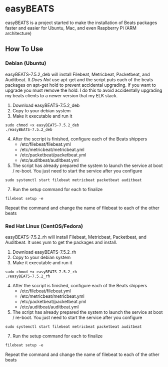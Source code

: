 # easyBEATS

easyBEATS is a project started to make the installation of Beats packages faster and easier for Ubuntu, Mac, and even Raspberry Pi (ARM architecture)

## How To Use

### Debian (Ubuntu)

easyBEATS-7.5.2_deb will install Filebeat, Metricbeat, Packetbeat, and Auditbeat.  It *Does Not* use apt-get and the script puts each of the beats packages on apt-get hold to prevent accidental upgrading.  If you want to upgrade you must remove the hold.  I do this to avoid accidentally upgrading my beats clients to a newer version that my ELK stack.

1. Download easyBEATS-7.5.2_deb 
2. Copy to your debian system
3. Make it executable and run it

```
sudo chmod +x easyBEATS-7.5.2_deb
./easyBEATS-7.5.2_deb
```

4. After the sccript is finished, configure each of the Beats shippers
    - /etc/filebeat/filebeat.yml
    - /etc/metricbeat/metricbeat.yml
    - /etc/packetbeat/packetbeat.yml
    - /etc/auditbeat/auditbeat.yml
5. The script has already prepared the system to launch the service at boot / re-boot.  You just need to start the service after you configure

```
sudo systemctl start filebeat metricbeat packetbeat auditbeat
```

7. Run the setup command for each to finalize

```
filebeat setup -e
```

Repeat the command and change the name of filebeat to each of the other beats

### Red Hat Linux (CentOS/Fedora)

easyBEATS-7.5.2_rh will install Filebeat, Metricbeat, Packetbeat, and Auditbeat.  It uses yum to get the packages and install.

1. Download easyBEATS-7.5.2_rh 
2. Copy to your debian system
3. Make it executable and run it

```
sudo chmod +x easyBEATS-7.5.2_rh
./easyBEATS-7.5.2_rh
```

4. After the sccript is finished, configure each of the Beats shippers
    - /etc/filebeat/filebeat.yml
    - /etc/metricbeat/metricbeat.yml
    - /etc/packetbeat/packetbeat.yml
    - /etc/auditbeat/auditbeat.yml
5. The script has already prepared the system to launch the service at boot / re-boot.  You just need to start the service after you configure

```
sudo systemctl start filebeat metricbeat packetbeat auditbeat
```

7. Run the setup command for each to finalize

```
filebeat setup -e
```

Repeat the command and change the name of filebeat to each of the other beats

